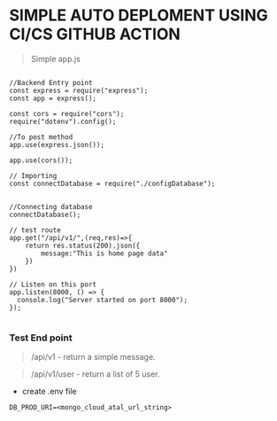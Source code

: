 # SIMPLE AUTO DEPLOMENT USING CI/CS GITHUB ACTION


> Simple app.js

```

//Backend Entry point
const express = require("express");
const app = express();

const cors = require("cors");
require("dotenv").config();

//To post method
app.use(express.json());

app.use(cors());

// Importing
const connectDatabase = require("./configDatabase");


//Connecting database
connectDatabase();

// test route
app.get("/api/v1/",(req,res)=>{
    return res.status(200).json({
        message:"This is home page data"
    })
})

// Listen on this port
app.listen(8000, () => {
  console.log("Server started on port 8000");
});


```

### Test End point

> /api/v1 - return a simple message.

> /api/v1/user - return a list of 5 user.

- create .env file

```
DB_PROD_URI=<mongo_cloud_atal_url_string>

```